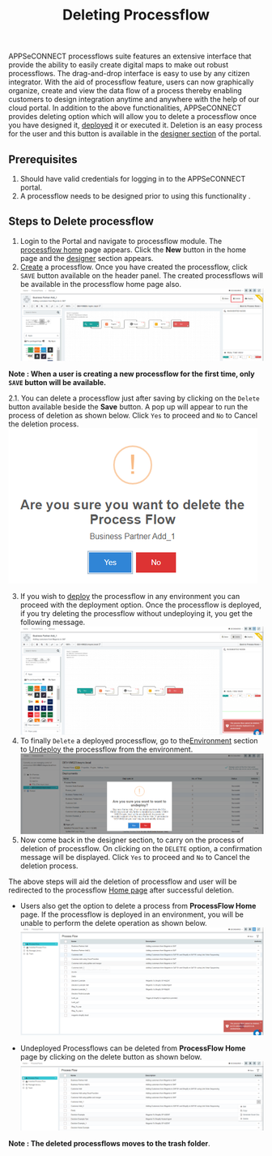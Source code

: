 ﻿---
title: "Deleting Processflow"
toc: true
tag: developers
category: "Processflow"
menus: 
    quickstartprocessflow:
        title: "Delete Processflow"
        weight: 8
        icon: fa fa-file-word-o
        identifier: deleteprocessflow
---

APPSeCONNECT processflows suite features an extensive interface that provide the ability to easily create digital maps to make out robust processflows. 
The drag-and-drop interface is easy to use by any citizen integrator. With the aid of processflow feature, users can now graphically organize, create and view the data flow of a process thereby enabling customers to design integration anytime and anywhere with the help of our cloud portal.
In addition to the above functionalities, APPSeCONNECT provides deleting option which will allow you to delete a processflow once you have designed it,
[deployed](/processflow/deploying-and-executing-processfloww/) it or executed it. Deletion is an easy process for the user and this 
button is available in the [designer section](/processflow/processflow-listing-page/) of the portal.

## Prerequisites

1.	Should have valid credentials for logging in to the APPSeCONNECT portal.
2.	A processflow needs to be designed prior to using this functionality .

## Steps to Delete processflow

1. Login to the Portal and navigate to processflow module. The [processflow home](/processflow/processflow-listing-page/) page appears. Click the **New** button in the home page and the [designer](/processflow/components-of-processflow/) section appears.    
2. [Create](/processflow/creating-processflow/) a processflow. Once you have created the processflow, click `SAVE` button available on the header panel. The created processflows will be available in the processflow home page also. 
![pfdelete2](\staticfiles\processflow\media\pfdelete2.png) 

**Note : When a user is creating a new processflow for the first time, only `SAVE` button will be available.** 

2.1. You can delete a processflow just after saving by clicking on the `Delete` button available beside the **Save** button. A pop up will appear to run the process of deletion as shown below. Click `Yes` to proceed and `No` to Cancel the deletion process.    
![pfdelete3](\staticfiles\processflow\media\pfdelete3.png)  

3. If you wish to [deploy](/processflow/deploying-and-executing-processfloww/) the processflow in any environment you can proceed with the 
deployment option. Once the processflow is deployed, if you try deleting the processflow without undeploying it, you get the 
following message.   
![pfdelete4](\staticfiles\processflow\media\pfdelete4.png)  
4. To finally `Delete` a deployed processflow, go to the[Environment](/deployment/Environment-Management/) section to [Undeploy](/processflow/deploying-and-executing-processfloww/#undeploy-process-flow-from-environment) 
the processflow from the environment.      
![pfdelete5](\staticfiles\processflow\media\pfdelete5.png)    
5. Now come back in the designer section, to carry on the process of deletion of processflow. On clicking on the `DELETE` option, a confirmation message will be displayed. Click `Yes` to proceed and `No` to Cancel the deletion process.                  

The above steps will aid the deletion of processflow and user will be redirected to the processflow [Home page](/processflow/processflow-listing-page/) after successful deletion.   

- Users also get the option to delete a process from **ProcessFlow Home** page. If the processflow is deployed in an environment, you will be unable to perform the 
delete operation as shown below.  
![pfdelete9](\staticfiles\processflow\media\pfdelete9.png)    

- Undeployed Processflows can be deleted from **ProcessFlow Home** page by clicking on the delete button as shown below.  
![pfdelete10](\staticfiles\processflow\media\pfdelete10.png)    

**Note : The deleted processflows moves to the trash folder**.

